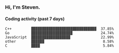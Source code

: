 ### Hi, I'm Steven.

#### Coding activity (past 7 days)
```
C++         ▓▓▓▓▓▓▓▓▓▓▓▓▓▓▓▓▓▓▓▓▓▓▓▓▓▓▓▓▓▓  37.85%
Go          ▓▓▓▓▓▓▓▓▓▓▓▓▓▓▓▓▓▓▓             24.74%
JavaScript  ▓▓▓▓▓▓▓▓▓▓▓▓▓▓▓▓▓▓              22.99%
other       ▓▓▓▓▓▓                           8.58%
C           ▓▓▓▓                             5.84%
```
